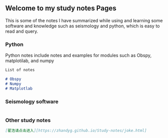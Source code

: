 ## Welcome to my study notes Pages

This is some of the notes I have summarized while using and learning some software and knowledge such as seismology and python, which is easy to read and query.

### Python

Python notes include notes and examples for modules such as Obspy, matplotilab, and numpy

```markdown
List of notes

# Obspy
# Numpy
# Matplotlab

```
### Seismology software

```markdown

```
### Other study notes

```markdown
[翟浩请点击进入][https://zhandyg.github.io/Study-notes/joke.html]
```

